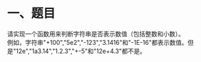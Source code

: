 # 一、题目
请实现一个函数用来判断字符串是否表示数值（包括整数和小数）。  
例如，字符串"+100","5e2","-123","3.1416"和"-1E-16"都表示数值。但是"12e","1a3.14","1.2.3","+-5"和"12e+4.3"都不是。  
